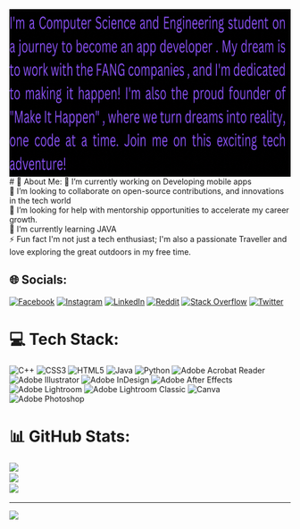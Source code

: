 <img align="left" alt="coding" height= "300" width="580" src="./Animation.gif">
# 💫 About Me:
🔭 I’m currently working on  Developing mobile apps<br>👯 I’m looking to collaborate on open-source contributions, and innovations in the tech world<br>🤝 I’m looking for help with mentorship opportunities to accelerate my career growth.<br>🌱 I’m currently learning JAVA<br>⚡ Fun fact  I'm not just a tech enthusiast; I'm also a passionate Traveller and love exploring the great outdoors in my free time.


## 🌐 Socials:
[![Facebook](https://img.shields.io/badge/Facebook-%231877F2.svg?logo=Facebook&logoColor=white)](https://facebook.com/mdmahirsiam.372) [![Instagram](https://img.shields.io/badge/Instagram-%23E4405F.svg?logo=Instagram&logoColor=white)](https://instagram.com/bhallagtase_na) [![LinkedIn](https://img.shields.io/badge/LinkedIn-%230077B5.svg?logo=linkedin&logoColor=white)](https://linkedin.com/in/mahir-mahmud-siam) [![Reddit](https://img.shields.io/badge/Reddit-%23FF4500.svg?logo=Reddit&logoColor=white)](https://reddit.com/user/kakashiTake) [![Stack Overflow](https://img.shields.io/badge/-Stackoverflow-FE7A16?logo=stack-overflow&logoColor=white)](https://stackoverflow.com/users/21325122) [![Twitter](https://img.shields.io/badge/Twitter-%231DA1F2.svg?logo=Twitter&logoColor=white)](https://twitter.com/@MahirMahmudSiam) 

# 💻 Tech Stack:
![C++](https://img.shields.io/badge/c++-%2300599C.svg?style=plastic&logo=c%2B%2B&logoColor=white) ![CSS3](https://img.shields.io/badge/css3-%231572B6.svg?style=plastic&logo=css3&logoColor=white) ![HTML5](https://img.shields.io/badge/html5-%23E34F26.svg?style=plastic&logo=html5&logoColor=white) ![Java](https://img.shields.io/badge/java-%23ED8B00.svg?style=plastic&logo=openjdk&logoColor=white) ![Python](https://img.shields.io/badge/python-3670A0?style=plastic&logo=python&logoColor=ffdd54) ![Adobe Acrobat Reader](https://img.shields.io/badge/Adobe%20Acrobat%20Reader-EC1C24.svg?style=plastic&logo=Adobe%20Acrobat%20Reader&logoColor=white) ![Adobe Illustrator](https://img.shields.io/badge/adobe%20illustrator-%23FF9A00.svg?style=plastic&logo=adobe%20illustrator&logoColor=white) ![Adobe InDesign](https://img.shields.io/badge/Adobe%20InDesign-49021F?style=plastic&logo=adobeindesign&logoColor=FF3366) ![Adobe After Effects](https://img.shields.io/badge/Adobe%20After%20Effects-9999FF.svg?style=plastic&logo=Adobe%20After%20Effects&logoColor=white) ![Adobe Lightroom](https://img.shields.io/badge/Adobe%20Lightroom-31A8FF.svg?style=plastic&logo=Adobe%20Lightroom&logoColor=white) ![Adobe Lightroom Classic](https://img.shields.io/badge/Adobe%20Lightroom%20Classic-31A8FF.svg?style=plastic&logo=Adobe%20Lightroom%20Classic&logoColor=white) ![Canva](https://img.shields.io/badge/Canva-%2300C4CC.svg?style=plastic&logo=Canva&logoColor=white) ![Adobe Photoshop](https://img.shields.io/badge/adobe%20photoshop-%2331A8FF.svg?style=plastic&logo=adobe%20photoshop&logoColor=white)
# 📊 GitHub Stats:
![](https://github-readme-stats.vercel.app/api?username=MahirMsiam&theme=radical&hide_border=false&include_all_commits=false&count_private=false)<br/>
![](https://github-readme-streak-stats.herokuapp.com/?user=MahirMsiam&theme=radical&hide_border=false)<br/>
![](https://github-readme-stats.vercel.app/api/top-langs/?username=MahirMsiam&theme=radical&hide_border=false&include_all_commits=false&count_private=false&layout=compact)

---
[![](https://visitcount.itsvg.in/api?id=MahirMsiam&icon=3&color=2)](https://visitcount.itsvg.in)

